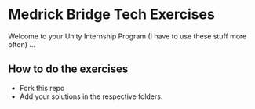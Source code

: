 # Medrick Bridge Tech Exercises

Welcome to your Unity Internship Program (I have to use these stuff more often)
...


## How to do the exercises
- Fork this repo
- Add your solutions in the respective folders.


